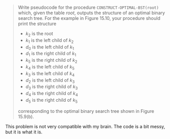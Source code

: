 > Write pseudocode for the procedure `CONSTRUCT-OPTIMAL-BST(root)` which, given
> the table $root$, outputs the structure of an optimal binary search tree. For
> the example in Figure 15.10, your procedure should print the structure
>
> * $k_2$ is the root
> * $k_1$ is the left child of $k_2$
> * $d_0$ is the left child of $k_1$
> * $d_1$ is the right child of $k_1$
> * $k_5$ is the right child of $k_2$
> * $k_4$ is the left child of $k_5$
> * $k_3$ is the left child of $k_4$
> * $d_2$ is the left child of $k_3$
> * $d_3$ is the right child of $k_3$
> * $d_4$ is the right child of $k_4$
> * $d_5$ is the right child of $k_5$
>
> corresponding to the optimal binary search tree shown in Figure 15.9(b).

This problem is not very compatible with my brain. The code is a bit messy, but
it is what it is.
